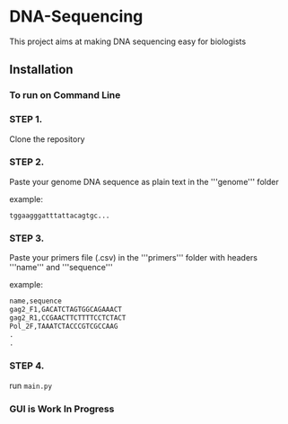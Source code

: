 # DNA-Sequencing

This project aims at making DNA sequencing easy for biologists

## Installation

### To run on Command Line

### STEP 1. 

Clone the repository

### STEP 2. 

Paste your genome DNA sequence as plain text in the '''genome''' folder

example:

```tggaagggatttattacagtgc...```

### STEP 3. 

Paste your primers file (.csv) in the '''primers''' folder with headers '''name''' and '''sequence'''

example:

```python
name,sequence
gag2_F1,GACATCTAGTGGCAGAAACT
gag2_R1,CCGAACTTCTTTTCCTCTACT
Pol_2F,TAAATCTACCCGTCGCCAAG
.
.
```

### STEP 4.
run ```main.py```


### GUI is Work In Progress
